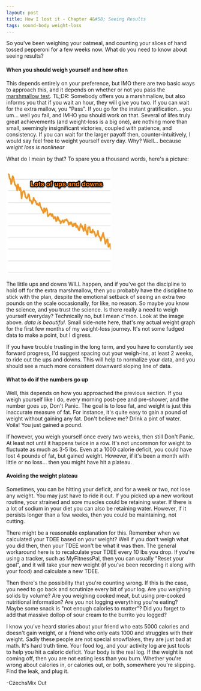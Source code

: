 ```yaml
---
layout: post
title: How I lost it - Chapter 4&#58; Seeing Results
tags: sound-body weight-loss
---
```


So you've been weighing your oatmeal, and counting your slices of hand tossed pepperoni for a few weeks now. What do you need to know about seeing results?

#### When you should weigh yourself and how often

This depends entirely on your preference, but IMO there are two basic ways to approach this, and it depends on whether or not you pass the
<a href="https://en.wikipedia.org/wiki/Stanford_marshmallow_experiment" target="blank" >marshmallow test</a>.
TL;DR: Somebody offers you a marshmallow, but also informs you that if you wait an hour, they will give you two. If you can wait for the extra mallow, you "Pass". If you go for the instant gratification... you um... well you fail, and IMHO you should work on that. Several of lifes truly great achievements (and weight-loss is a big one), are nothing more than small, seemingly insignificant victories, coupled with patience, and consistency. If you can wait for the larger payoff then, counter-intuitively, I would say feel free to weight yourself every day. Why? Well... because *weight loss is nonlinear*

What do I mean by that? To spare you a thousand words, here's a picture:

![weight_graph][weight_graph]

The little ups and downs WILL happen, and if you've got the discipline to hold off for the extra marshmallow, then you probably have the discipline to stick with the plan, despite the emotional setback of seeing an extra two pounds on the scale occasionally, for like, no reason. So maybe you know the science, and you trust the science. Is there really a need to weigh yourself everyday? Technically no, but I mean c'mon. Look at the image above. *data is beautiful.* Small side-note here, that's my actual weight graph for the first few months of my weight-loss journey. It's not some fudged data to make a point, but I digress.

If you have trouble trusting in the long term, and you have to constantly see forward progress, I'd suggest spacing out your weigh-ins, at least 2 weeks, to ride out the ups and downs. This will help to normalize your data, and you should see a much more consistent downward sloping line of data.

#### What to do if the numbers go up

Well, this depends on how you approached the previous section. If you weigh yourself like I do, every morning post-pee and pre-shower, and the number goes up, Don't Panic. The goal is to lose fat, and weight is just this inaccurate measure of fat. For instance, it's quite easy to gain a pound of weight without gaining any fat. Don't believe me? Drink a pint of water. Voila! You just gained a pound.

If however, you weigh yourself once every two weeks, then still Don't Panic. At least not until it happens twice in a row. It's not uncommon for weight to fluctuate as much as 3-5 lbs. Even at a 1000 calorie deficit, you could have lost 4 pounds of fat, but gained weight. However, if it's been a month with little or no loss... then you might have hit a plateau.

#### Avoiding the weight plateau

Sometimes, you can be hitting your deficit, and for a week or two, not lose any weight. You may just have to ride it out. If you picked up a new workout routine, your strained and sore muscles could be retaining water. If there is a lot of sodium in your diet you can also be retaining water. However, if it persists longer than a few weeks, then you could be maintaining, not cutting.

There might be a reasonable explanation for this. Remember when we calculated your TDEE based on your weight? Well if you don't weigh what you did then, then your TDEE won't be what it was then. The general workaround here is to recalculate your TDEE every 10 lbs you drop. If you're using a tracker, such as MyFitnessPal, then you can usually "Reset your goal", and it will take your new weight (if you've been recording it along with your food) and calculate a new TDEE.

Then there's the possibility that you're counting wrong. If this is the case, you need to go back and scrutinize every bit of your log. Are you weighing solids by volume? Are you weighing cooked meat, but using pre-cooked nutritional information? Are you not logging everything you're eating? Maybe some snack is "not enough calories to matter"? Did you forget to add that massive dollop of sour cream to the burrito you logged?

I know you've heard stories about your friend who eats 5000 calories and doesn't gain weight, or a friend who only eats 1000 and struggles with their weight. Sadly these people are not special snowflakes, they are just bad at math. It's hard truth time. Your food log, and your activity log are just tools to help you hit a caloric deficit. Your body is the real log. If the weight is not coming off, then you are not eating less than you burn. Whether you're wrong about calories in, or calories out, or both, somewhere you're slipping. Find the leak, and plug it.

-CzechsMix Out


[weight_graph]: /img/2016/8/1/weight_graph.png
